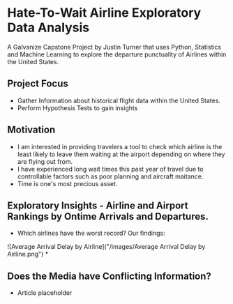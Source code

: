 # Hate-To-Wait Airline Exploratory Data Analysis
A Galvanize Capstone Project by Justin Turner that uses Python, Statistics and Machine Learning to explore the departure punctuality of Airlines within the United States.

## Project Focus
  * Gather Information about historical flight data within the United States.
  * Perform Hypothesis Tests to gain insights

## Motivation
  * I am interested in providing travelers a tool to check which airline is the least likely to leave them waiting at the airport depending on where they are flying out from.
  * I have experienced long wait times this past year of travel due to controllable factors such as poor planning and aircraft maitance. 
  * Time is one's most precious asset.

## Exploratory Insights - Airline and Airport Rankings by Ontime Arrivals and Departures.
  * Which airlines have the worst record? Our findings: 

![Average Arrival Delay by Airline]("/images/Average Arrival Delay by Airline.png")
  * 

## Does the Media have Conflicting Information? 
  * Article placeholder





